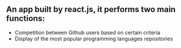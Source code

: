 <h2>An app built by react.js, it performs two main functions:</h2>

- Competition between Github users based on certain criteria
- Display of the most popular programming languages repositories
